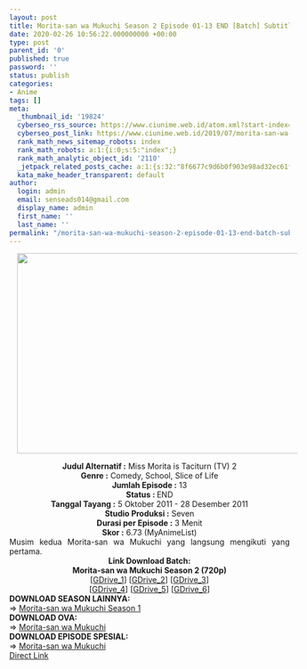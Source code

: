 ```yaml
---
layout: post
title: Morita-san wa Mukuchi Season 2 Episode 01-13 END [Batch] Subtitle Indonesia
date: 2020-02-26 10:56:22.000000000 +00:00
type: post
parent_id: '0'
published: true
password: ''
status: publish
categories:
- Anime
tags: []
meta:
  _thumbnail_id: '19824'
  cyberseo_rss_source: https://www.ciunime.web.id/atom.xml?start-index=1201&max-results=150
  cyberseo_post_link: https://www.ciunime.web.id/2019/07/morita-san-wa-mukuchi-season-2-episode.html
  rank_math_news_sitemap_robots: index
  rank_math_robots: a:1:{i:0;s:5:"index";}
  rank_math_analytic_object_id: '2110'
  _jetpack_related_posts_cache: a:1:{s:32:"8f6677c9d6b0f903e98ad32ec61f8deb";a:2:{s:7:"expires";i:1642667412;s:7:"payload";a:0:{}}}
  kata_make_header_transparent: default
author:
  login: admin
  email: senseads014@gmail.com
  display_name: admin
  first_name: ''
  last_name: ''
permalink: "/morita-san-wa-mukuchi-season-2-episode-01-13-end-batch-subtitle-indonesia/"
---
```

<div class="separator" style="clear: both; text-align: center;"><a href="https://1.bp.blogspot.com/-NJKhOzHXI60/XSc5zFEyPhI/AAAAAAAAbf0/mlF7XqVVs604pTmsNTCdtommL2h9rdrzwCLcBGAs/s1600/Morita-san%2Bwa%2BMukuchi%2BSeason%2B2.jpg" imageanchor="1" style="margin-left: 1em; margin-right: 1em;"><img border="0" data-original-height="720" data-original-width="1280" height="360" src="{{ site.baseurl }}/assets/2020/02/Morita-san%2Bwa%2BMukuchi%2BSeason%2B2.jpg" width="640" /></a></div>
<p>
<div style="text-align: center;"><b>Judul</b><b><b> Alternatif</b> :</b> Miss Morita is Taciturn (TV) 2</div>
<div style="text-align: center;"><b><b>Genre :</b></b> Comedy, School, Slice of Life</div>
<div style="text-align: center;"><b>Jumlah Episode :</b> 13<br /><b>Status :&nbsp;</b>END<br /><b>Tanggal Tayang :</b> 5 Oktober 2011 - 28 Desember 2011<br /><b>Studio Produksi :</b> Seven<br /><b>Durasi per Episode :</b> 3 Menit</div>
<div style="text-align: center;"><b>Skor :</b> 6.73 (MyAnimeList)</div>
<div style="text-align: center;"></div>
<div style="text-align: justify;">Musim kedua Morita-san wa Mukuchi yang langsung mengikuti yang pertama.</div>
<div style="text-align: justify;"></div>
<div style="text-align: justify;"></div>
<div style="text-align: center;"><b>Link Download Batch:</b></div>
<div style="text-align: center;"><b>Morita-san wa Mukuchi Season 2 (720p)</b></div>
<div style="text-align: center;">[<a href="https://drive.google.com/uc?id=17OpjQvx-uE61zyi0bmpTVZBAknMCQe6Z" target="_blank" rel="noopener">GDrive_1</a>] [<a href="https://drive.google.com/uc?id=1MediWQDqyR9MlmVRGj42JSva7s1wS942" target="_blank" rel="noopener">GDrive_2</a>] [<a href="https://drive.google.com/uc?id=1DTZKKeYSbRtBgEMmWaEgdjHzF6OPcMWw" target="_blank" rel="noopener">GDrive_3</a>]<br />[<a href="https://drive.google.com/uc?id=1ktURAH88N_1cqrN82ZlkqMQK5mwXYJoe" target="_blank" rel="noopener">GDrive_4</a>] [<a href="https://drive.google.com/uc?id=19Pu5Eif_-URkSEztPHOOWIaBaOLVepQw" target="_blank" rel="noopener">GDrive_5</a>] [<a href="https://drive.google.com/uc?id=1Zf6gKp0_qm0HZBOnVCfaMgfMJDWgdvvq" target="_blank" rel="noopener">GDrive_6</a>]
<div style="text-align: left;"></div>
<div style="text-align: left;"></div>
<div style="text-align: left;"><b>DOWNLOAD SEASON LAINNYA:</b></div>
<div style="text-align: left;"></div>
<div style="text-align: left;">=&gt;&nbsp;<a href="https://www.ciunime.web.id/2019/07/morita-san-wa-mukuchi-season-1-episode.html" target="_blank" rel="noopener">Morita-san wa Mukuchi Season 1</a></div>
<div style="text-align: left;">
<div style="text-align: left;">
<div style="text-align: left;"><b>DOWNLOAD OVA:</b></div>
<div style="text-align: left;"></div>
<div style="text-align: left;">=&gt;&nbsp;<a href="https://www.ciunime.web.id/2019/07/morita-san-wa-mukuchi-ova-subtitle.html" target="_blank" rel="noopener">Morita-san wa Mukuchi</a></div>
<div style="text-align: left;">
<div style="text-align: left;"><b>DOWNLOAD EPISODE SPESIAL:</b></div>
<div style="text-align: left;"></div>
<div style="text-align: left;">=&gt;&nbsp;<a href="https://www.ciunime.web.id/2019/07/morita-san-wa-mukuchi-episode-01-02-end.html" target="_blank" rel="noopener">Morita-san wa Mukuchi</a></div>
<div style="text-align: left;"></div>
</div>
</div>
</div>
</div>
<link rel="stylesheet" href="https://cdnjs.cloudflare.com/ajax/libs/font-awesome/4.7.0/css/font-awesome.min.css" />
<div class="divbtn"> <a href="https://handymansurrender.com/fihup8buzv?key=94550f7ce39444073321dde3b8782f97" class="btn"><i class="fa fa-download"></i> Direct Link</a> </div>
